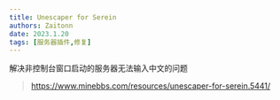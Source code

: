 ```yaml
---
title: Unescaper for Serein
authors: Zaitonn
date: 2023.1.20
tags: [服务器插件,修复]
---
```


解决非控制台窗口启动的服务器无法输入中文的问题

><https://www.minebbs.com/resources/unescaper-for-serein.5441/>
